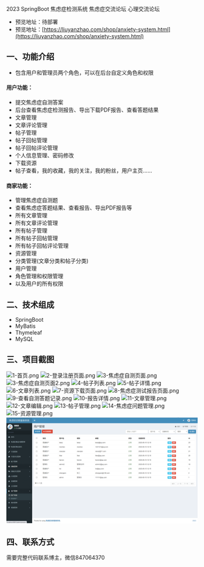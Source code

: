 2023 SpringBoot 焦虑症检测系统 焦虑症交流论坛 心理交流论坛
- 预览地址：待部署
- 预览地址：[https://liuyanzhao.com/shop/anxiety-system.html](https://liuyanzhao.com/shop/anxiety-system.html)

## 一、功能介绍
- 包含用户和管理员两个角色，可以在后台自定义角色和权限

#### 用户功能：
- 提交焦虑症自测答案
- 后台查看焦虑症检测报告、导出下载PDF报告、查看答题结果
- 文章管理
- 文章评论管理
- 帖子管理
- 帖子回帖管理
- 帖子回帖评论管理
- 个人信息管理、密码修改
- 下载资源
- 帖子查看，我的收藏，我的关注，我的粉丝，用户主页......

#### 商家功能：
- 管理焦虑症自测题
- 查看焦虑症答题结果、查看报告、导出PDF报告等
- 所有文章管理
- 所有文章评论管理
- 所有帖子管理
- 所有帖子回帖管理
- 所有帖子回帖评论管理
- 资源管理
- 分类管理(文章分类和帖子分类)
- 用户管理
- 角色管理和权限管理
- 以及用户的所有权限

## 二、技术组成
- SpringBoot
- MyBatis
- Thymeleaf
- MySQL

## 三、项目截图
![1-首页.png](img/1-首页.png)
![2-登录注册页面.png](img/2-登录注册页面.png)
![3-焦虑症自测页面.png](img/3-焦虑症自测页面.png)
![3-焦虑症自测页面2.png](img/3-焦虑症自测页面2.png)
![4-帖子列表.png](img/4-帖子列表.png)
![5-帖子详情.png](img/5-帖子详情.png)
![6-文章列表.png](img/6-文章列表.png)
![7-资源下载页面.png](img/7-资源下载页面.png)
![8-焦虑症测试报告页面.png](img/8-焦虑症测试报告页面.png)
![9-查看自测答题记录.png](img/9-查看自测答题记录.png)
![10-报告详情.png](img/10-报告详情.png)
![11-文章管理.png](img/11-文章管理.png)
![12-文章编辑.png](img/12-文章编辑.png)
![13-帖子管理.png](img/13-帖子管理.png)
![14-焦虑症问题管理.png](img/14-焦虑症问题管理.png)
![15-资源管理.png](img/15-资源管理.png)
![16-用户管理.png](img/16-用户管理.png)

## 四、联系方式
需要完整代码联系博主，微信847064370





